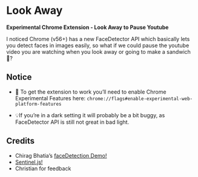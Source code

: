 # Look Away
**Experimental Chrome Extension - Look Away to Pause Youtube**






I noticed Chrome (v56+) has a new FaceDetector API which basically lets you detect faces in images easily, so what if we could pause the youtube video you are watching when you look away or going to make a sandwich 🍞?

## Notice

- 🏴 To get the extension to work you’ll need to enable Chrome Experimental Features here: `chrome://flags#enable-experimental-web-platform-features`

- 💡If you’re in a dark setting it will probably be a bit buggy, as FaceDetector API is still not great in bad light. 

## Credits

- Chirag Bhatia’s [faceDetection Demo!](https://github.com/chirag64/live-face-detector/)
- [Sentinel.js!](https://github.com/muicss/sentineljs)
- Christian for feedback

